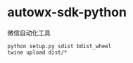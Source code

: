 # autowx-sdk-python
微信自动化工具


```commandline
python setup.py sdist bdist_wheel
twine upload dist/*
```